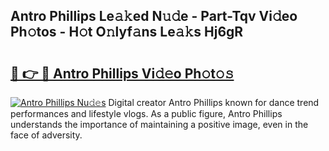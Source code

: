 ## Antro Phillips Le𝚊𝚔ed N𝚞𝚍e - Part-Tqv Vi𝚍eo Ph𝚘tos - H𝚘t O𝚗lyf𝚊ns Le𝚊𝚔s Hj6gR

# <h2><a href="http://hf1unai.feru.top/?c=Antro+Phillips">🔗 👉 🔴 Antro Phillips Vi𝚍𝚎o Ph𝚘t𝚘𝚜</a></h2>

[![Antro Phillips Nu𝚍𝚎s](https://i.imgur.com/0TWrTi3.gif)](http://hf1unai.feru.top/?c=Antro+Phillips)
Digital creator Antro Phillips known for dance trend performances and lifestyle vlogs. As a public figure, Antro Phillips understands the importance of maintaining a positive image, even in the face of adversity. 
